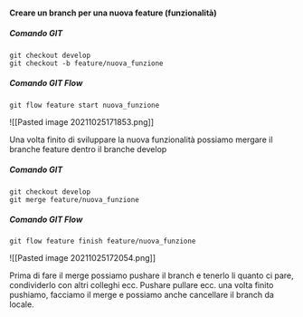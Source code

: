 #### Creare un branch per una nuova feature (funzionalità)
##### Comando GIT
```
git checkout develop
git checkout -b feature/nuova_funzione
```

##### Comando GIT Flow 
```git flow feature start nuova_funzione ```

![[Pasted image 20211025171853.png]]


Una volta finito di sviluppare la nuova funzionalità possiamo mergare il branche feature dentro il branche develop

##### Comando GIT
```
git checkout develop
git merge feature/nuova_funzione
```
##### Comando GIT Flow
```
git flow feature finish feature/nuova_funzione
```

![[Pasted image 20211025172054.png]]


Prima di fare il merge possiamo pushare il branch e tenerlo li quanto ci pare, condividerlo con altri colleghi ecc. Pushare pullare ecc. una volta finito pushiamo, facciamo il merge e possiamo anche cancellare il branch da locale. 